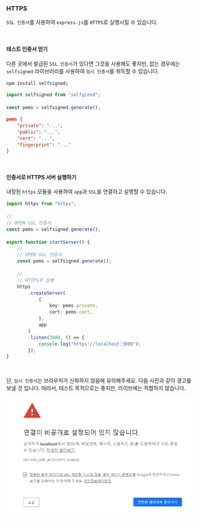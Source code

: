 ### HTTPS

`SSL 인증서`를 사용하여 `express.js`를 `HTTPS`로 실행시킬 수 있습니다.

<br/>

#### 테스트 인증서 얻기

다른 곳에서 발급된 `SSL 인증서`가 있다면 그것을 사용해도 좋지만, 없는 경우에는 `selfsigned` 라이브러리를 사용하여 `임시 인증서`를 취득할 수 있습니다.

```bash
npm install selfsigned;
```

```ts
import selfsigned from "selfgiend";

const pems = selfsigned.generate();
```

```json
pems {
    "private": "...",
    "public": "...",
    "cert": "...",
    "fingerprint": "..."
}
```

<br/>

#### 인증서로 HTTPS 서버 실행하기

내장된 `https` 모듈을 사용하여 `app`과 `SSL`을 연결하고 실행할 수 있습니다.

```ts
import https from "https";

//
// OPEN SSL 인증서
const pems = selfsigned.generate();

export function startServer() {
    //
    // OPEN SSL 인증서
    const pems = selfsigned.generate();

    //
    // HTTPS로 실행
    https
        .createServer(
            {
                key: pems.private,
                cert: pems.cert,
            },
            app
        )
        .listen(3000, () => {
            console.log("https://localhost:3000");
        });
}
```

<br/>

단, `임시 인증서`는 브라우저가 신뢰하지 않음에 유의해주세요. 다음 사진과 같이 경고를 보낼 것 입니다. 따라서, 테스트 목적으로는 좋지만, 라이브에는 적합하지 않습니다.

![](./images/01.png)
